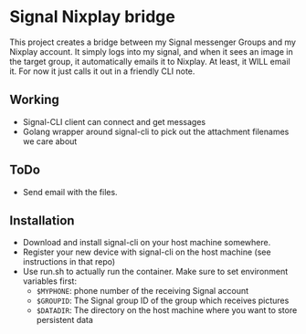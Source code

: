 # Signal Nixplay bridge

This project creates a bridge between my Signal messenger Groups and my Nixplay account. It simply logs into my signal, and when it sees an image in the target group, it automatically emails it to Nixplay. At least, it WILL email it. For now it just calls it out in a friendly CLI note.

## Working

* Signal-CLI client can connect and get messages
* Golang wrapper around signal-cli to pick out the attachment filenames we care about

## ToDo
* Send email with the files.


## Installation
* Download and install signal-cli on your host machine somewhere.
* Register your new device with signal-cli on the host machine (see instructions in that repo)
* Use run.sh to actually run the container. Make sure to set environment variables first:
  * `$MYPHONE`: phone number of the receiving Signal account
  * `$GROUPID`: The Signal group ID of the group which receives pictures
  * `$DATADIR`: The directory on the host machine where you want to store persistent data